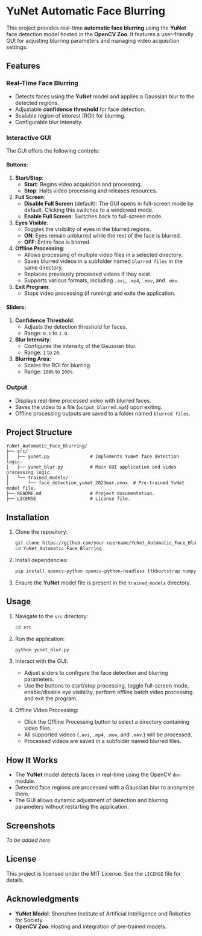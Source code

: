 # YuNet Automatic Face Blurring

This project provides real-time **automatic face blurring** using the **YuNet** face detection model hosted in the **OpenCV Zoo**. It features a user-friendly GUI for adjusting blurring parameters and managing video acquisition settings.


## Features

### Real-Time Face Blurring
- Detects faces using the **YuNet** model and applies a Gaussian blur to the detected regions.
- Adjustable **confidence threshold** for face detection.
- Scalable region of interest (ROI) for blurring.
- Configurable blur intensity.

### Interactive GUI
The GUI offers the following controls:

#### Buttons:
1. **Start/Stop**: 
   - **Start**: Begins video acquisition and processing.
   - **Stop**: Halts video processing and releases resources.
2. **Full Screen**:
   - **Disable Full Screen** (default): The GUI opens in full-screen mode by default. Clicking this switches to a windowed mode.
   - **Enable Full Screen**: Switches back to full-screen mode.
3. **Eyes Visible**:
   - Toggles the visibility of eyes in the blurred regions.
   - **ON**: Eyes remain unblurred while the rest of the face is blurred.
   - **OFF**: Entire face is blurred.
4. **Offline Processing**:
   - Allows processing of multiple video files in a selected directory.
   - Saves blurred videos in a subfolder named `blurred files` in the same directory.
   - Replaces previously processed videos if they exist.
   - Supports various formats, including `.avi`, `.mp4`, `.mov`, and `.mkv`.   
5. **Exit Program**:
   - Stops video processing (if running) and exits the application.

#### Sliders:
1. **Confidence Threshold**:
   - Adjusts the detection threshold for faces.
   - Range: `0.1` to `1.0`.
2. **Blur Intensity**:
   - Configures the intensity of the Gaussian blur.
   - Range: `1` to `20`.
3. **Blurring Area**:
   - Scales the ROI for blurring.
   - Range: `100%` to `200%`.

### Output
- Displays real-time processed video with blurred faces.
- Saves the video to a file (`output_blurred.mp4`) upon exiting.
- Offline processing outputs are saved to a folder named `blurred files`.

## Project Structure

```
YuNet_Automatic_Face_Blurring/
├── src/
│   ├── yunet.py               # Implements YuNet face detection logic.
│   ├── yunet_blur.py          # Main GUI application and video processing logic.
│   └── trained_models/
│       └── face_detection_yunet_2023mar.onnx  # Pre-trained YuNet model file.
├── README.md                  # Project documentation.
├── LICENSE                    # License file.
```

## Installation

1. Clone the repository:
   ```bash
   git clone https://github.com/your-username/YuNet_Automatic_Face_Blurring.git
   cd YuNet_Automatic_Face_Blurring
   ```

2. Install dependencies:
   ```bash
   pip install opencv-python opencv-python-headless ttkbootstrap numpy
   ```

3. Ensure the **YuNet** model file is present in the `trained_models` directory.

## Usage

1. Navigate to the `src` directory:
   ```bash
   cd src
   ```

2. Run the application:
   ```bash
   python yunet_blur.py
   ```

3. Interact with the GUI:
   - Adjust sliders to configure the face detection and blurring parameters.
   - Use the buttons to start/stop processing, toggle full-screen mode, enable/disable eye visibility, perform offline batch video processing. and exit the program.

4. Offline Video Processing:
   - Click the Offline Processing button to select a directory containing video files.
   - All supported videos (`.avi`, `.mp4`, `.mov`, and `.mkv`.) will be processed.
   - Processed videos are saved in a subfolder named blurred files.

## How It Works

- The **YuNet** model detects faces in real-time using the OpenCV `dnn` module.
- Detected face regions are processed with a Gaussian blur to anonymize them.
- The GUI allows dynamic adjustment of detection and blurring parameters without restarting the application.

## Screenshots

*To be added here*

## License

This project is licensed under the MIT License. See the `LICENSE` file for details.

## Acknowledgments

- **YuNet Model**: Shenzhen Institute of Artificial Intelligence and Robotics for Society.
- **OpenCV Zoo**: Hosting and integration of pre-trained models.
